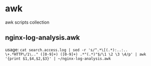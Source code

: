 # awk
awk scripts collection

## nginx-log-analysis.awk
usage: `cat search.access.log | sed -r 's/^.*\[(.*):..:.. \+.*HTTP\/1\.." ([0-9]+) ([0-9]+) .*"(.*)"$/\1 \2 \3 \4/p' | awk '{print $1,$4,$2,$3}' | ~/nginx-log-analysis.awk`
